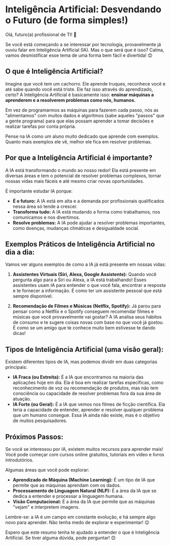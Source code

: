 # Inteligência Artificial: Desvendando o Futuro (de forma simples!)

Olá, futuro(a) profissional de TI! 👋

Se você está começando a se interessar por tecnologia, provavelmente já ouviu falar em Inteligência Artificial (IA). Mas o que será que é isso? Calma, vamos desmistificar esse tema de uma forma bem fácil e divertida! 😊

## O que é Inteligência Artificial?

Imagine que você tem um cachorro. Ele aprende truques, reconhece você e até sabe quando você está triste. Ele faz isso através do aprendizado, certo? A Inteligência Artificial é basicamente isso: **ensinar máquinas a aprenderem e a resolverem problemas como nós, humanos.**

Em vez de programarmos as máquinas para fazerem cada passo, nós as "alimentamos" com muitos dados e algoritmos (sabe aqueles "passos" que a gente programa) para que elas possam aprender a tomar decisões e realizar tarefas por conta própria.

Pense na IA como um aluno muito dedicado que aprende com exemplos. Quanto mais exemplos ele vê, melhor ele fica em resolver problemas.

## Por que a Inteligência Artificial é importante?

A IA está transformando o mundo ao nosso redor! Ela está presente em diversas áreas e tem o potencial de resolver problemas complexos, tornar nossas vidas mais fáceis e até mesmo criar novas oportunidades.

É importante estudar IA porque:

*   **É o futuro:** A IA está em alta e a demanda por profissionais qualificados nessa área só tende a crescer.
*   **Transforma tudo:** A IA está mudando a forma como trabalhamos, nos comunicamos e nos divertimos.
*   **Resolve problemas:** A IA pode ajudar a resolver problemas importantes, como doenças, mudanças climáticas e desigualdade social.

## Exemplos Práticos de Inteligência Artificial no dia a dia:

Vamos ver alguns exemplos de como a IA já está presente em nossas vidas:

1.  **Assistentes Virtuais (Siri, Alexa, Google Assistente):** Quando você pergunta algo para a Siri ou Alexa, a IA está trabalhando! Esses assistentes usam IA para entender o que você fala, encontrar a resposta e te fornecer a informação. É como ter um assistente pessoal que está sempre disponível.

2.  **Recomendação de Filmes e Músicas (Netflix, Spotify):** Já parou para pensar como a Netflix e o Spotify conseguem recomendar filmes e músicas que você provavelmente vai gostar? A IA analisa seus hábitos de consumo e te sugere coisas novas com base no que você já gostou. É como se um amigo que te conhece muito bem estivesse te dando dicas!

## Tipos de Inteligência Artificial (uma visão geral):

Existem diferentes tipos de IA, mas podemos dividir em duas categorias principais:

*   **IA Fraca (ou Estreita):** É a IA que encontramos na maioria das aplicações hoje em dia. Ela é boa em realizar tarefas específicas, como reconhecimento de voz ou recomendação de produtos, mas não tem consciência ou capacidade de resolver problemas fora da sua área de atuação.
*   **IA Forte (ou Geral):** É a IA que vemos nos filmes de ficção científica. Ela teria a capacidade de entender, aprender e resolver qualquer problema que um humano consegue. Essa IA ainda não existe, mas é o objetivo de muitos pesquisadores.

## Próximos Passos:

Se você se interessou por IA, existem muitos recursos para aprender mais! Você pode começar com cursos online gratuitos, tutoriais em vídeo e livros introdutórios.

Algumas áreas que você pode explorar:

*   **Aprendizado de Máquina (Machine Learning):** É um tipo de IA que permite que as máquinas aprendam com os dados.
*   **Processamento de Linguagem Natural (NLP):** É a área da IA que se dedica a entender e processar a linguagem humana.
*   **Visão Computacional:** É a área da IA que permite que as máquinas "vejam" e interpretem imagens.

Lembre-se: a IA é um campo em constante evolução, e há sempre algo novo para aprender. Não tenha medo de explorar e experimentar! 😉

Espero que este resumo tenha te ajudado a entender o que é Inteligência Artificial. Se tiver alguma dúvida, pode perguntar! 😊